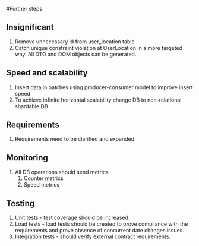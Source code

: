 #Further steps

## Insignificant
1. Remove unnecessary id from user_location table.
2. Catch unique constraint violation at UserLocation in a more targeted way.
All DTO and DOM objects can be generated.

## Speed and scalability
1. Insert data in batches using producer-consumer model to improve insert speed
2. To achieve infinite horizontal scalability change DB to non-relational shardable DB

## Requirements
1. Requirements need to be clarified and expanded.

## Monitoring
1. All DB operations should send metrics
   1. Counter metrics
   2. Speed metrics

## Testing
1. Unit tests - test coverage should be increased.
2. Load tests - load tests should be created to prove compliance with the requirements and prove absence of concurrent date changes issues.
3. Integration tests - should verify external contract requirements.
